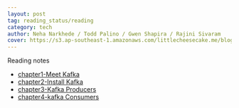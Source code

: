 ```yaml
---
layout: post
tag: reading_status/reading
category: tech
author: Neha Narkhede / Todd Palino / Gwen Shapira / Rajini Sivaram
cover: https://s3.ap-southeast-1.amazonaws.com/littlecheesecake.me/blog-post/books/Kafka_The_Definitive_Guide.jpg
---
```


Reading notes

- [chapter1-Meet Kafka](/blog1/2023/08/01/kafka-notes-chapter1.html)
- [chapter2-Install Kafka](/blog1/2023/08/01/kafka-notes-chapter2.html)
- [chapter3-Kafka Producers](/blog1/2023/08/01/kafka-notes-chapter3.html)
- [chapter4-kafka Consumers](/blog1/2023/08/30/kafka-notes-chapter4.html)